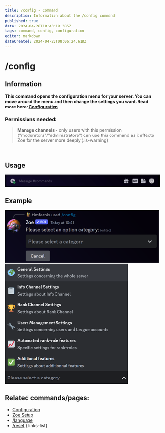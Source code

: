 ```yaml
---
title: /config - Command
description: Information about the /config command
published: true
date: 2024-04-26T18:43:18.305Z
tags: command, config, configuration
editor: markdown
dateCreated: 2024-04-22T08:06:24.618Z
---
```


# /config
## Information
**This command opens the configuration menu for your server. You can move around the menu and then change the settings you want. Read more here: [Configuration](/en/Zoe-Configuration/).**
<br>

### Permissions needed:
>**Manage channels** - only users with this permission ("moderators"/"administrators") can use this command as it affects Zoe for the server more deeply {.is-warning}

<br>

## Usage
![](/en_/en_config_command.gif)
<br>
 
## Example
<img src="/en_/en_config_1.png" width="500">
<img src="/configuration_choices.png" width="400">
<br>
 
## Related commands/pages:
-   [Configuration](/en/Zoe-Configuration/)
-   [Zoe Setup](/en/setup/)
-   [/language](/en/commands/administrative/language/)
-   [/reset](/en/commands/administrative/reset/)
{.links-list}